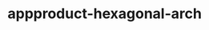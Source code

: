    # appproduct-hexagonal-arch                 
            
         
                 
           
          
              
                
      
       
    
  
